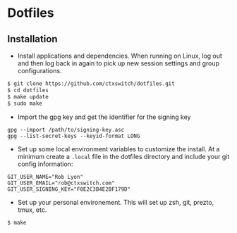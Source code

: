# Dotfiles

## Installation

* Install applications and dependencies. When running on Linux, log out and then log back in again to pick up new session settings and group configurations.

```sh
$ git clone https://github.com/ctxswitch/dotfiles.git
$ cd dotfiles
$ make update
$ sudo make
```


* Import the gpg key and get the identifier for the signing key

```
gpg --import /path/to/signing-key.asc
gpg --list-secret-keys --keyid-format LONG
```

* Set up some local environment variables to customize the install.  At a minimum create a `.local` file in the dotfiles directory and include your git config information:

```
GIT_USER_NAME="Rob Lyon"
GIT_USER_EMAIL="rob@ctxswitch.com"
GIT_USER_SIGNING_KEY="F0E2C3B4E2BF179D"
```

* Set up your personal environement.  This will set up zsh, git, prezto, tmux, etc.

```sh
$ make
```

